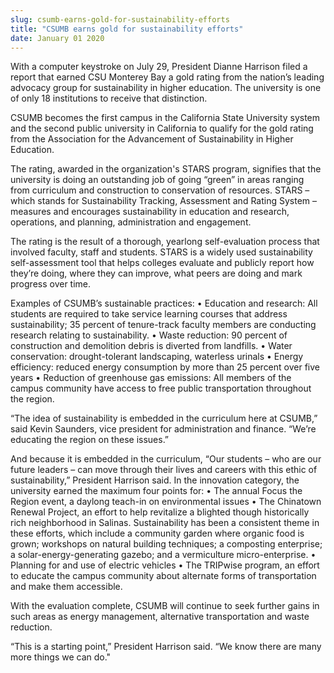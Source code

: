 ```yaml
---
slug: csumb-earns-gold-for-sustainability-efforts
title: "CSUMB earns gold for sustainability efforts"
date: January 01 2020
---
```


 
<p>
  With a computer keystroke on July 29, President Dianne Harrison filed a report
  that earned CSU Monterey Bay a gold rating from the nation’s leading advocacy
  group for sustainability in higher education. The university is one of only 18
  institutions to receive that distinction.
</p>
<p>
  CSUMB becomes the first campus in the California State University system and
  the second public university in California to qualify for the gold rating from
  the Association for the Advancement of Sustainability in Higher Education.
</p>
<p>
  The rating, awarded in the organization's STARS program, signifies that the
  university is doing an outstanding job of going “green” in areas ranging from
  curriculum and construction to conservation of resources. STARS – which stands
  for Sustainability Tracking, Assessment and Rating System – measures and
  encourages sustainability in education and research, operations, and planning,
  administration and engagement.
</p>
<p>
  The rating is the result of a thorough, yearlong self-evaluation process that
  involved faculty, staff and students. STARS is a widely used sustainability
  self-assessment tool that helps colleges evaluate and publicly report how
  they’re doing, where they can improve, what peers are doing and mark progress
  over time.
</p>
<p>
  Examples of CSUMB’s sustainable practices: • Education and research: All
  students are required to take service learning courses that address
  sustainability; 35 percent of tenure-track faculty members are conducting
  research relating to sustainability. • Waste reduction: 90 percent of
  construction and demolition debris is diverted from landfills. • Water
  conservation: drought-tolerant landscaping, waterless urinals • Energy
  efficiency: reduced energy consumption by more than 25 percent over five years
  • Reduction of greenhouse gas emissions: All members of the campus community
  have access to free public transportation throughout the region.
</p>
<p>
  “The idea of sustainability is embedded in the curriculum here at CSUMB,” said
  Kevin Saunders, vice president for administration and finance. “We’re
  educating the region on these issues.”
</p>
<p>
  And because it is embedded in the curriculum, “Our students – who are our
  future leaders – can move through their lives and careers with this ethic of
  sustainability,” President Harrison said. In the innovation category, the
  university earned the maximum four points for: • The annual Focus the Region
  event, a daylong teach-in on environmental issues • The Chinatown Renewal
  Project, an effort to help revitalize a blighted though historically rich
  neighborhood in Salinas. Sustainability has been a consistent theme in these
  efforts, which include a community garden where organic food is grown;
  workshops on natural building techniques; a composting enterprise; a
  solar-energy-generating gazebo; and a vermiculture micro-enterprise. •
  Planning for and use of electric vehicles • The TRIPwise program, an effort to
  educate the campus community about alternate forms of transportation and make
  them accessible.
</p>
<p>
  With the evaluation complete, CSUMB will continue to seek further gains in
  such areas as energy management, alternative transportation and waste
  reduction.
</p>
<p>
  “This is a starting point,” President Harrison said. “We know there are many
  more things we can do."
</p>
 
